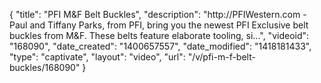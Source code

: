 {
    "title": "PFI M&F Belt Buckles",
    "description": "http:\/\/PFIWestern.com - Paul and Tiffany Parks, from PFI, bring you the newest PFI Exclusive belt buckles from M&F. These belts feature elaborate tooling, si...",
    "videoid": "168090",
    "date_created": "1400657557",
    "date_modified": "1418181433",
    "type": "captivate",
    "layout": "video",
    "url": "\/v\/pfi-m-f-belt-buckles\/168090"
}